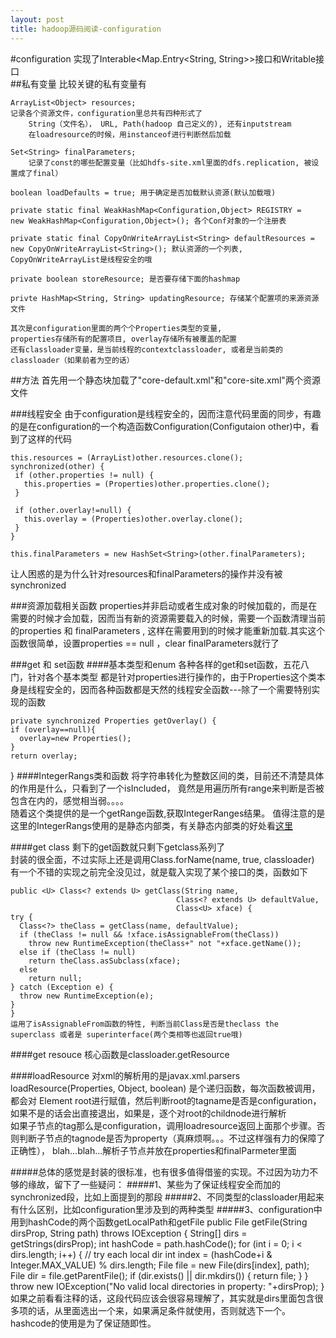 ```yaml
---
layout: post
title: hadoop源码阅读-configuration
---
```

#configuration
实现了Interable<Map.Entry<String, String>>接口和Writable接口  
##私有变量
比较关键的私有变量有  
	
	ArrayList<Object> resources; 
	记录各个资源文件，configuration里总共有四种形式了  
        String（文件名）， URL, Path(hadoop 自己定义的), 还有inputstream
        在loadresource的时候，用instanceof进行判断然后加载
	
	Set<String> finalParameters; 
        记录了const的哪些配置变量（比如hdfs-site.xml里面的dfs.replication, 被设置成了final）
	
	boolean loadDefaults = true; 用于确定是否加载默认资源(默认加载哦)
	
	private static final WeakHashMap<Configuration,Object> REGISTRY = 
    new WeakHashMap<Configuration,Object>(); 各个Conf对象的一个注册表
    
    private static final CopyOnWriteArrayList<String> defaultResources =
    new CopyOnWriteArrayList<String>(); 默认资源的一个列表, CopyOnWriteArrayList是线程安全的哦
    
    private boolean storeResource; 是否要存储下面的hashmap
    
    privte HashMap<String, String> updatingResource; 存储某个配置项的来源资源文件
    
    其次是configuration里面的两个个Properties类型的变量,
    properties存储所有的配置项目, overlay存储所有被覆盖的配置
    还有classloader变量，是当前线程的contextclassloader, 或者是当前类的classloader（如果前者为空的话）
    
    
##方法
首先用一个静态块加载了"core-default.xml"和"core-site.xml"两个资源文件

###线程安全
由于configuration是线程安全的，因而注意代码里面的同步，有趣的是在configuration的一个构造函数Configuration(Configutaion other)中，看到了这样的代码

    this.resources = (ArrayList)other.resources.clone();
    synchronized(other) {
     if (other.properties != null) {
       this.properties = (Properties)other.properties.clone();
     }

     if (other.overlay!=null) {
       this.overlay = (Properties)other.overlay.clone();
     }
    }
   
    this.finalParameters = new HashSet<String>(other.finalParameters);
    
让人困惑的是为什么针对resources和finalParameters的操作并没有被synchronized  

###资源加载相关函数
properties并非启动或者生成对象的时候加载的，而是在需要的时候才会加载，因而当有新的资源需要载入的时候，需要一个函数清理当前的properties 和 finalParameters , 这样在需要用到的时候才能重新加载.其实这个函数很简单，设置properties == null ，clear finalParameters就行了

###get 和 set函数
####基本类型和enum
各种各样的get和set函数，五花八门，针对各个基本类型
都是针对properties进行操作的，由于Properties这个类本身是线程安全的，因而各种函数都是天然的线程安全函数---除了一个需要特别实现的函数  

	private synchronized Properties getOverlay() {
    if (overlay==null){
      overlay=new Properties();
    }
    return overlay;
  }
####IntegerRangs类和函数
将字符串转化为整数区间的类，目前还不清楚具体的作用是什么，只看到了一个isIncluded， 竟然是用遍历所有range来判断是否被包含在内的，感觉相当弱。。。。  
随着这个类提供的是一个getRange函数,获取IntegerRanges结果。
值得注意的是这里的IntegerRangs使用的是静态内部类，有关静态内部类的好处看[这里](http://book.51cto.com/art/201202/317517.htm)  

####get class
剩下的get函数就只剩下getclass系列了  
封装的很全面，不过实际上还是调用Class.forName(name, true, classloader)  
有一个不错的实现之前完全没见过，就是载入实现了某个接口的类，函数如下  

	public <U> Class<? extends U> getClass(String name, 
                                         Class<? extends U> defaultValue, 
                                         Class<U> xface) {
    try {
      Class<?> theClass = getClass(name, defaultValue);
      if (theClass != null && !xface.isAssignableFrom(theClass))
        throw new RuntimeException(theClass+" not "+xface.getName());
      else if (theClass != null)
        return theClass.asSubclass(xface);
      else
        return null;
    } catch (Exception e) {
      throw new RuntimeException(e);
    }
    }
    运用了isAssignableFrom函数的特性, 判断当前Class是否是theclass the superclass 或者是 superinterface(两个类相等也返回true哦)
    
####get resouce
核心函数是classloader.getResource  

####loadResource
对xml的解析用的是javax.xml.parsers  
loadResource(Properties, Object, boolean)
是个递归函数，每次函数被调用，都会对 Element root进行赋值，然后判断root的tagname是否是configuration，如果不是的话会出直接退出，如果是，逐个对root的childnode进行解析  
如果子节点的tag那么是configuration，调用loadresource返回上面那个步骤。否则判断子节点的tagnode是否为property（真麻烦啊。。。不过这样强有力的保障了正确性）， blah…blah…解析子节点并放在properties和finalParmeter里面   
  
  
#####总体的感觉是封装的很标准，也有很多值得借鉴的实现。不过因为功力不够的缘故，留下了一些疑问：
#####1、某些为了保证线程安全而加的synchronized段，比如上面提到的那段
#####2、不同类型的classloader用起来有什么区别，比如configuration里涉及到的两种类型
#####3、configuration中用到hashCode的两个函数getLocalPath和getFile
    public File getFile(String dirsProp, String path)
      throws IOException {
      String[] dirs = getStrings(dirsProp);
      int hashCode = path.hashCode();
      for (int i = 0; i < dirs.length; i++) {  // try each local dir
        int index = (hashCode+i & Integer.MAX_VALUE) % dirs.length;
        File file = new File(dirs[index], path);
        File dir = file.getParentFile();
        if (dir.exists() || dir.mkdirs()) {
          return file;
        }
      }
      throw new IOException("No valid local directories in property: "+dirsProp);
    }
如果之前看看注释的话，这段代码应该会很容易理解了，其实就是dirs里面包含很多项的话，从里面选出一个来，如果满足条件就使用，否则就选下一个。  
hashcode的使用是为了保证随即性。  
